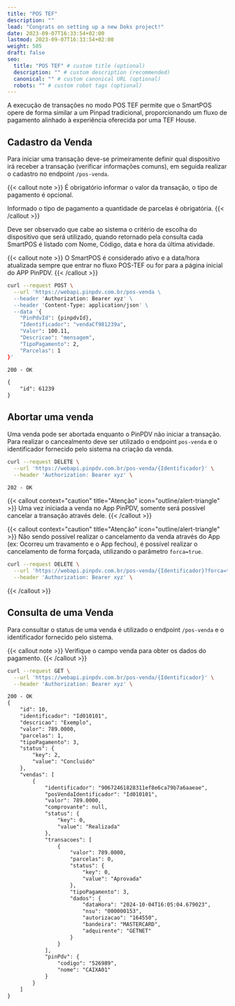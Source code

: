 ```yaml
---
title: "POS TEF"
description: ""
lead: "Congrats on setting up a new Doks project!"
date: 2023-09-07T16:33:54+02:00
lastmod: 2023-09-07T16:33:54+02:00
weight: 505
draft: false
seo:
  title: "POS TEF" # custom title (optional)
  description: "" # custom description (recommended)
  canonical: "" # custom canonical URL (optional)
  robots: "" # custom robot tags (optional)
---
```


A execução de transações no modo POS TEF permite que o SmartPOS opere de forma similar a um Pinpad tradicional, proporcionando um fluxo de pagamento alinhado à experiência oferecida por uma TEF House.

## Cadastro da Venda

Para iniciar uma transação deve-se primeiramente definir qual dispositivo irá receber a transação (verificar informações comuns), em seguida realizar o cadastro no endpoint `/pos-venda`.

{{< callout note >}}
É obrigatório informar o valor da transação, o tipo de pagamento é opcional.

Informado o tipo de pagamento a quantidade de parcelas é obrigatória.
{{< /callout >}}

Deve ser observado que cabe ao sistema o critério de escolha do dispositivo que será utilizado, quando retornado pela consulta cada SmartPOS é listado com Nome, Código, data e hora da última atividade.

{{< callout note >}}  O SmartPOS é considerado ativo e a data/hora atualizada sempre que entrar no fluxo POS-TEF ou for para a página inicial do APP PinPDV. {{< /callout >}}

```bash {title="Cadastro de uma Venda"}
curl --request POST \
  --url 'https://webapi.pinpdv.com.br/pos-venda \
  --header 'Authorization: Bearer xyz' \
  --header 'Content-Type: application/json' \
  --data '{
    "PinPdvId": {pinpdvId},
    "Identificador": "vendaCf981239a",
    "Valor": 100.11,
    "Descricao": "mensagem",
    "TipoPagamento": 2,
    "Parcelas": 1
}'
```

```txt {title="Exemplo de Resposta"}
200 - OK

{
	"id": 61239
}
```

## Abortar uma venda

Uma venda pode ser abortada enquanto o PinPDV não iniciar a transação. Para realizar o cancealmento deve ser utilizado o endpoint `pos-venda` e o identificador fornecido pelo sistema na criação da venda.

```bash {title="Abortar uma Venda"}
curl --request DELETE \
  --url 'https://webapi.pinpdv.com.br/pos-venda/{Identificador}' \
  --header 'Authorization: Bearer xyz' \
```

```txt {title="Exemplo de Resposta"}
202 - OK
```

{{< callout context="caution" title="Atenção" icon="outline/alert-triangle" >}}
Uma vez iniciada a venda no App PinPDV, somente será possível cancelar a transação através dele.
{{< /callout >}}

{{< callout context="caution" title="Atenção" icon="outline/alert-triangle" >}}
Não sendo possível realizar o cancelamento da venda através do App (ex: Ocorreu um travamento e o App fechou), é possível realizar o cancelamento de forma forçada, utilizando o parâmetro `forca=true`.

```bash {title="Abortar uma Venda Forçadamente"}
curl --request DELETE \
  --url 'https://webapi.pinpdv.com.br/pos-venda/{Identificador}?forca=true' \
  --header 'Authorization: Bearer xyz' \
```
{{< /callout >}}

## Consulta de uma Venda

Para consultar o status de uma venda é utilizado o endpoint `/pos-venda` e o identificador fornecido pelo sistema.

{{< callout note >}}
Verifique o campo venda para obter os dados do pagamento.
{{< /callout >}}

```bash {title="Consulta de uma Venda"}
curl --request GET \
  --url 'https://webapi.pinpdv.com.br/pos-venda/{Identificador}' \
  --header 'Authorization: Bearer xyz' \
```

```txt {title="Exemplo de Resposta"}
200 - OK
{
	"id": 10,
	"identificador": "Id010101",
	"descricao": "Exemplo",
	"valor": 789.0000,
	"parcelas": 1,
	"tipoPagamento": 3,
	"status": {
		"key": 2,
		"value": "Concluido"
	},
	"vendas": [
		{
			"identificador": "90672461828311ef8e6ca79b7a6aaeae",
			"posVendaIdentificador": "Id010101",
			"valor": 789.0000,
			"comprovante": null,
			"status": {
				"key": 0,
				"value": "Realizada"
			},
			"transacoes": [
				{
					"valor": 789.0000,
					"parcelas": 0,
					"status": {
						"key": 0,
						"value": "Aprovada"
					},
					"tipoPagamento": 3,
					"dados": {
						"dataHora": "2024-10-04T16:05:04.679023",
						"nsu": "000000153",
						"autorizacao": "164550",
						"bandeira": "MASTERCARD",
						"adquirente": "GETNET"
					}
				}
			],
			"pinPdv": {
				"codigo": "526989",
				"nome": "CAIXA01"
			}
		}
	]
}
```
